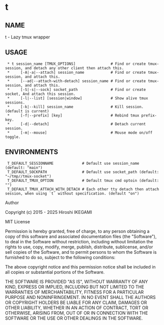 t
====

NAME
----
t - Lazy tmux wrapper

USAGE
----
```
 * t session_name [TMUX_OPTIONS]                # Find or create tmux-session, and detach any other client then attach this.
 *     [-A|-a|--attach] session_name            # Find or create tmux-session, and attach this.
 *     [--ad|--attach-with-detach] session_name # Find or create tmux-session, and attach this.
 *     [-S|-s|--sock] socket_path               # Find or create socket, And attach this session.
 *     [-l|--list] [session|window]             # Show alive tmux sessions.
 *     [-k|--kill] session_name                 # Kill session. (default is current)
 *     [-f|--prefix] [key]                      # Rebind tmux prefix-key.
 *     [-d|--detach]                            # Detach current session.
 *     [-m|--mouse]                             # Mouse mode on/off toggle.
```

ENVIRONMENTS
---
```
 T_DEFAULT_SESSIONNAME             # Default use session_name (default: "main")
 T_DEFAULT_SOCKPATH                # Default use socket_path (default: "~/tmp//tmux-socket")
 T_DEFAULT_TMUX_OPTION             # Default tmux cmd optoin (default: "")
 T_DEFAULT_TMUX_ATTACH_WITH_DETACH # Each other tty detach then attach session, when using `t` without specification. (default "on")
```


Author

Copyright (c) 2015 - 2025 Hiroshi IKEGAMI

MIT License

Permission is hereby granted, free of charge, to any person obtaining
a copy of this software and associated documentation files (the
"Software"), to deal in the Software without restriction, including
without limitation the rights to use, copy, modify, merge, publish,
distribute, sublicense, and/or sell copies of the Software, and to
permit persons to whom the Software is furnished to do so, subject to
the following conditions:

The above copyright notice and this permission notice shall be
included in all copies or substantial portions of the Software.

THE SOFTWARE IS PROVIDED "AS IS", WITHOUT WARRANTY OF ANY KIND,
EXPRESS OR IMPLIED, INCLUDING BUT NOT LIMITED TO THE WARRANTIES OF
MERCHANTABILITY, FITNESS FOR A PARTICULAR PURPOSE AND
NONINFRINGEMENT. IN NO EVENT SHALL THE AUTHORS OR COPYRIGHT HOLDERS BE
LIABLE FOR ANY CLAIM, DAMAGES OR OTHER LIABILITY, WHETHER IN AN ACTION
OF CONTRACT, TORT OR OTHERWISE, ARISING FROM, OUT OF OR IN CONNECTION
WITH THE SOFTWARE OR THE USE OR OTHER DEALINGS IN THE SOFTWARE.
